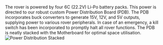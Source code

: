 The rover is powered by four 6C (22.2V) Li-Po battery packs. This power is directed to our robust custom Power Distribution Board (PDB). The PDB incorporates buck converters to generate 15V, 12V, and 5V outputs, supplying power to various rover peripherals. In case of an emergency, a kill switch has been incorporated to promptly halt all rover functions. The PDB is neatly stacked with the Motherboard for optimal space utilisation.
![Power Distribution Stacked](https://github.com/HrishikeshMRao/Electronics_Hardware_Projects/assets/96303885/92df46b2-fbea-4d34-bc8a-047379297764)
